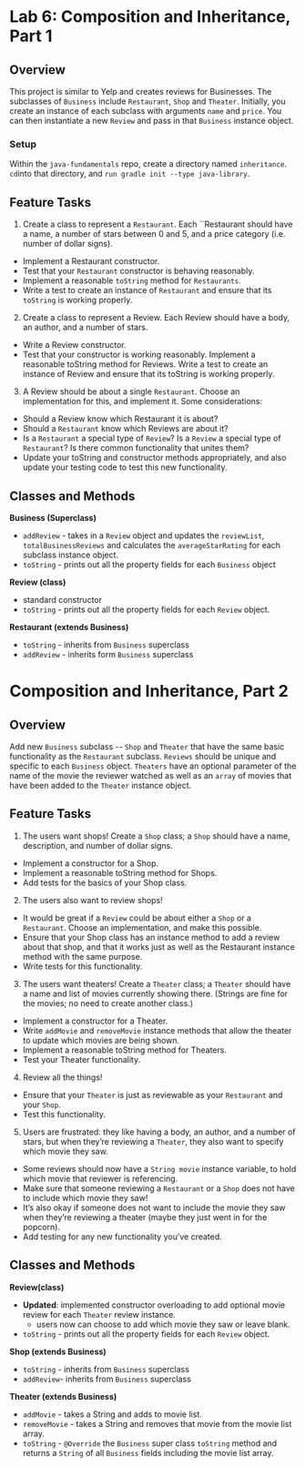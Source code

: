 # Lab 6: Composition and Inheritance, Part 1

## Overview

This project is similar to Yelp and creates reviews for Businesses. The subclasses of `Business` include `Restaurant`, `Shop` and `Theater`. Initially, you create an instance of each subclass with arguments `name` and `price`. You can then instantiate a new `Review` and pass in that `Business` instance object. 

### Setup

Within the `java-fundamentals` repo, create a directory named `inheritance`. `cd`into that directory, and `run gradle init --type java-library`.

## Feature Tasks

1. Create a class to represent a `Restaurant`. Each ``Restaurant should have a name, a number of stars between 0 and 5, and a price category (i.e. number of dollar signs).
  - Implement a Restaurant constructor.
  - Test that your `Restaurant` constructor is behaving reasonably.
  - Implement a reasonable `toString` method for `Restaurants`.
  - Write a test to create an instance of `Restaurant` and ensure that its `toString` is working properly. 

2. Create a class to represent a Review. Each Review should have a body, an author, and a number of stars.
  - Write a Review constructor.
  - Test that your constructor is working reasonably.
  Implement a reasonable toString method for Reviews.
  Write a test to create an instance of Review and ensure that its toString is working properly.

3. A Review should be about a single `Restaurant`. Choose an implementation for this, and implement it. Some considerations:
  - Should a Review know which Restaurant it is about?
  - Should a `Restaurant` know which Reviews are about it?
  - Is a `Restaurant` a special type of `Review`? Is a `Review` a special type of `Restaurant`? Is there common functionality that unites them?
  - Update your toString and constructor methods appropriately, and also update your testing code to test this new functionality.

## Classes and Methods

**Business (Superclass)**

- `addReview` - takes in a `Review` object and updates the `reviewList`, `totalBusinessReviews` and calculates the `averageStarRating` for each subclass instance object.
- `toString` - prints out all the property fields for each `Business` object

**Review (class)**

- standard constructor
- `toString` - prints out all the property fields for each `Review` object.

**Restaurant (extends Business)**

- `toString` - inherits from `Business` superclass
- `addReview` - inherits form `Business` superclass

# Composition and Inheritance, Part 2

## Overview

Add new `Business` subclass -- `Shop` and `Theater` that have the same basic functionality as the `Restaurant` subclass. `Reviews` should be unique and specific to each `Business` object. `Theaters` have an optional parameter of the name of the movie the reviewer watched as well as an `array` of movies that have been added to the `Theater` instance object.

## Feature Tasks

1. The users want shops! Create a `Shop` class; a `Shop` should have a name, description, and number of dollar signs.
  - Implement a constructor for a Shop.
  - Implement a reasonable toString method for Shops.
  - Add tests for the basics of your Shop class.
2. The users also want to review shops!
  - It would be great if a `Review` could be about either a `Shop` or a `Restaurant`. Choose an implementation, and make this possible.
  - Ensure that your Shop class has an instance method to add a review about that shop, and that it works just as well as the Restaurant instance method with the same purpose.
  - Write tests for this functionality.
3. The users want theaters! Create a `Theater` class; a `Theater` should have a name and list of movies currently showing there. (Strings are fine for the movies; no need to create another class.)
  - Implement a constructor for a Theater.
  - Write `addMovie` and `removeMovie` instance methods that allow the theater to update which movies are being shown.
  - Implement a reasonable toString method for Theaters.
  - Test your Theater functionality.
4. Review all the things!
  - Ensure that your `Theater` is just as reviewable as your `Restaurant` and your `Shop`.
  - Test this functionality.
5. Users are frustrated: they like having a body, an author, and a number of stars, but when they’re reviewing a `Theater`, they also want to specify which movie they saw.
  - Some reviews should now have a `String movie` instance variable, to hold which movie that reviewer is referencing.
  - Make sure that someone reviewing a `Restaurant` or a `Shop` does not have to include which movie they saw!
  - It’s also okay if someone does not want to include the movie they saw when they’re reviewing a theater (maybe they just went in for the popcorn).
  - Add testing for any new functionality you’ve created.

## Classes and Methods

**Review(class)**

- **Updated**: implemented constructor overloading to add optional movie review for each `Theater` review instance.
  - users now can choose to add which movie they saw or leave blank.
- `toString` - prints out all the property fields for each `Review` object.

**Shop (extends Business)**

- `toString` - inherits from `Business` superclass
- `addReview`- inherits from `Business` superclass

**Theater (extends Business)**

- `addMovie` - takes a String and adds to movie list.  
- `removeMovie` - takes a String and removes that movie from the movie list array. 
- `toString` - `@Override` the `Business` super class `toString` method and returns a `String` of all `Business` fields including the movie list array.